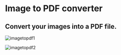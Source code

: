 # Image to PDF converter

## Convert your images into a PDF file.


![imagetopdf1](https://github.com/bloodwarriorr/image-to-pdf/assets/93253836/6d77301a-806f-4233-a5c6-b6b4fa0fa345)


![imagetopdf2](https://github.com/bloodwarriorr/image-to-pdf/assets/93253836/6a77fc71-aac3-4f3c-ab00-c20b89113656)
